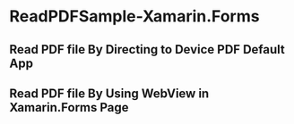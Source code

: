# ReadPDFSample-Xamarin.Forms

## Read PDF file By Directing to Device PDF Default App

## Read PDF file By Using WebView in Xamarin.Forms Page

